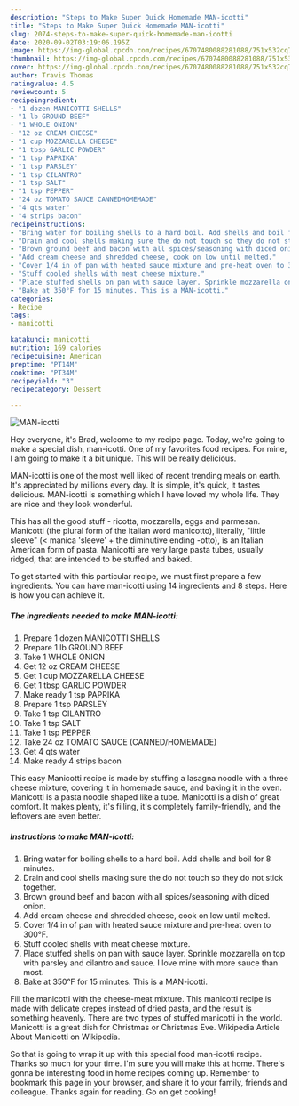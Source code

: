 ```yaml
---
description: "Steps to Make Super Quick Homemade MAN-icotti"
title: "Steps to Make Super Quick Homemade MAN-icotti"
slug: 2074-steps-to-make-super-quick-homemade-man-icotti
date: 2020-09-02T03:19:06.195Z
image: https://img-global.cpcdn.com/recipes/6707480088281088/751x532cq70/man-icotti-recipe-main-photo.jpg
thumbnail: https://img-global.cpcdn.com/recipes/6707480088281088/751x532cq70/man-icotti-recipe-main-photo.jpg
cover: https://img-global.cpcdn.com/recipes/6707480088281088/751x532cq70/man-icotti-recipe-main-photo.jpg
author: Travis Thomas
ratingvalue: 4.5
reviewcount: 5
recipeingredient:
- "1 dozen MANICOTTI SHELLS"
- "1 lb GROUND BEEF"
- "1 WHOLE ONION"
- "12 oz CREAM CHEESE"
- "1 cup MOZZARELLA CHEESE"
- "1 tbsp GARLIC POWDER"
- "1 tsp PAPRIKA"
- "1 tsp PARSLEY"
- "1 tsp CILANTRO"
- "1 tsp SALT"
- "1 tsp PEPPER"
- "24 oz TOMATO SAUCE CANNEDHOMEMADE"
- "4 qts water"
- "4 strips bacon"
recipeinstructions:
- "Bring water for boiling shells to a hard boil. Add shells and boil for 8 minutes."
- "Drain and cool shells making sure the do not touch so they do not stick together."
- "Brown ground beef and bacon with all spices/seasoning with diced onion."
- "Add cream cheese and shredded cheese, cook on low until melted."
- "Cover 1/4 in of pan with heated sauce mixture and pre-heat oven to 300°F."
- "Stuff cooled shells with meat cheese mixture."
- "Place stuffed shells on pan with sauce layer. Sprinkle mozzarella on top with parsley and cilantro and sauce. I love mine with more sauce than most."
- "Bake at 350°F for 15 minutes. This is a MAN-icotti."
categories:
- Recipe
tags:
- manicotti

katakunci: manicotti 
nutrition: 169 calories
recipecuisine: American
preptime: "PT14M"
cooktime: "PT34M"
recipeyield: "3"
recipecategory: Dessert

---
```



![MAN-icotti](https://img-global.cpcdn.com/recipes/6707480088281088/751x532cq70/man-icotti-recipe-main-photo.jpg)

Hey everyone, it's Brad, welcome to my recipe page. Today, we're going to make a special dish, man-icotti. One of my favorites food recipes. For mine, I am going to make it a bit unique. This will be really delicious.

MAN-icotti is one of the most well liked of recent trending meals on earth. It's appreciated by millions every day. It is simple, it's quick, it tastes delicious. MAN-icotti is something which I have loved my whole life. They are nice and they look wonderful.

This has all the good stuff - ricotta, mozzarella, eggs and parmesan. Manicotti (the plural form of the Italian word manicotto), literally, &#34;little sleeve&#34; (&lt; manica &#39;sleeve&#39; + the diminutive ending -otto), is an Italian American form of pasta. Manicotti are very large pasta tubes, usually ridged, that are intended to be stuffed and baked.


To get started with this particular recipe, we must first prepare a few ingredients. You can have man-icotti using 14 ingredients and 8 steps. Here is how you can achieve it.

<!--inarticleads1-->

##### The ingredients needed to make MAN-icotti:

1. Prepare 1 dozen MANICOTTI SHELLS
1. Prepare 1 lb GROUND BEEF
1. Take 1 WHOLE ONION
1. Get 12 oz CREAM CHEESE
1. Get 1 cup MOZZARELLA CHEESE
1. Get 1 tbsp GARLIC POWDER
1. Make ready 1 tsp PAPRIKA
1. Prepare 1 tsp PARSLEY
1. Take 1 tsp CILANTRO
1. Take 1 tsp SALT
1. Take 1 tsp PEPPER
1. Take 24 oz TOMATO SAUCE (CANNED/HOMEMADE)
1. Get 4 qts water
1. Make ready 4 strips bacon


This easy Manicotti recipe is made by stuffing a lasagna noodle with a three cheese mixture, covering it in homemade sauce, and baking it in the oven. Manicotti is a pasta noodle shaped like a tube. Manicotti is a dish of great comfort. It makes plenty, it&#39;s filling, it&#39;s completely family-friendly, and the leftovers are even better. 

<!--inarticleads2-->

##### Instructions to make MAN-icotti:

1. Bring water for boiling shells to a hard boil. Add shells and boil for 8 minutes.
1. Drain and cool shells making sure the do not touch so they do not stick together.
1. Brown ground beef and bacon with all spices/seasoning with diced onion.
1. Add cream cheese and shredded cheese, cook on low until melted.
1. Cover 1/4 in of pan with heated sauce mixture and pre-heat oven to 300°F.
1. Stuff cooled shells with meat cheese mixture.
1. Place stuffed shells on pan with sauce layer. Sprinkle mozzarella on top with parsley and cilantro and sauce. I love mine with more sauce than most.
1. Bake at 350°F for 15 minutes. This is a MAN-icotti.


Fill the manicotti with the cheese-meat mixture. This manicotti recipe is made with delicate crepes instead of dried pasta, and the result is something heavenly. There are two types of stuffed manicotti in the world. Manicotti is a great dish for Christmas or Christmas Eve. Wikipedia Article About Manicotti on Wikipedia. 

So that is going to wrap it up with this special food man-icotti recipe. Thanks so much for your time. I'm sure you will make this at home. There's gonna be interesting food in home recipes coming up. Remember to bookmark this page in your browser, and share it to your family, friends and colleague. Thanks again for reading. Go on get cooking!
